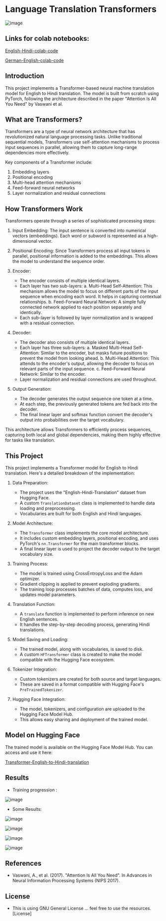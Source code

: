 # Language Translation Transformers

![image](https://github.com/Dharinesh/Transformers-for-language-translation/assets/108059896/e92e7202-b14b-447e-b519-c9de1881222c)

## Links for colab notebooks: 

[English-Hindi-colab-code](https://colab.research.google.com/drive/1o4b9duwyAyEkb9Tr7D-8jx1bO7GwcWn4?usp=sharing)

[German-English-colab-code](https://colab.research.google.com/drive/1F0OnmNPSHXbO6ahIiBh2g_MD2NTFViJk?usp=sharing)

## Introduction

This project implements a Transformer-based neural machine translation model for English to Hindi translation. The model is built from scratch using PyTorch, following the architecture described in the paper "Attention Is All You Need" by Vaswani et al.

## What are Transformers?

Transformers are a type of neural network architecture that has revolutionized natural language processing tasks. Unlike traditional sequential models, Transformers use self-attention mechanisms to process input sequences in parallel, allowing them to capture long-range dependencies more effectively.

Key components of a Transformer include:

1. Embedding layers
2. Positional encoding
3. Multi-head attention mechanisms
4. Feed-forward neural networks
5. Layer normalization and residual connections

## How Transformers Work

Transformers operate through a series of sophisticated processing steps:

1. Input Embedding: The input sentence is converted into numerical vectors (embeddings). Each word or subword is represented as a high-dimensional vector.

2. Positional Encoding: Since Transformers process all input tokens in parallel, positional information is added to the embeddings. This allows the model to understand the sequence order.

3. Encoder:
   - The encoder consists of multiple identical layers.
   - Each layer has two sub-layers:
     a. Multi-Head Self-Attention: This mechanism allows the model to focus on different parts of the input sequence when encoding each word. It helps in capturing contextual relationships.
     b. Feed-Forward Neural Network: A simple fully connected network applied to each position separately and identically.
   - Each sub-layer is followed by layer normalization and is wrapped with a residual connection.

4. Decoder:
   - The decoder also consists of multiple identical layers.
   - Each layer has three sub-layers:
     a. Masked Multi-Head Self-Attention: Similar to the encoder, but masks future positions to prevent the model from looking ahead.
     b. Multi-Head Attention: This attends to the encoder's output, allowing the decoder to focus on relevant parts of the input sequence.
     c. Feed-Forward Neural Network: Similar to the encoder.
   - Layer normalization and residual connections are used throughout.

5. Output Generation:
   - The decoder generates the output sequence one token at a time.
   - At each step, the previously generated tokens are fed back into the decoder.
   - The final linear layer and softmax function convert the decoder's output into probabilities over the target vocabulary.

This architecture allows Transformers to efficiently process sequences, capturing both local and global dependencies, making them highly effective for tasks like translation.

## This Project

This project implements a Transformer model for English to Hindi translation. Here's a detailed breakdown of the implementation:

1. Data Preparation:
   - The project uses the "English-Hindi-Translation" dataset from Hugging Face.
   - A custom `TranslationDataset` class is implemented to handle data loading and preprocessing.
   - Vocabularies are built for both English and Hindi languages.

2. Model Architecture:
   - The `Transformer` class implements the core model architecture.
   - It includes custom embedding layers, positional encoding, and uses PyTorch's `nn.Transformer` for the main transformer blocks.
   - A final linear layer is used to project the decoder output to the target vocabulary size.

3. Training Process:
   - The model is trained using CrossEntropyLoss and the Adam optimizer.
   - Gradient clipping is applied to prevent exploding gradients.
   - The training loop processes batches of data, computes loss, and updates model parameters.

4. Translation Function:
   - A `translate` function is implemented to perform inference on new English sentences.
   - It handles the step-by-step decoding process, generating Hindi translations.

5. Model Saving and Loading:
   - The trained model, along with vocabularies, is saved to disk.
   - A custom `HFTransformer` class is created to make the model compatible with the Hugging Face ecosystem.

6. Tokenizer Integration:
   - Custom tokenizers are created for both source and target languages.
   - These are saved in a format compatible with Hugging Face's `PreTrainedTokenizer`.

7. Hugging Face Integration:
   - The model, tokenizers, and configuration are uploaded to the Hugging Face Model Hub.
   - This allows easy sharing and deployment of the trained model.

## Model on Hugging Face

The trained model is available on the Hugging Face Model Hub. You can access and use it here:

[Transformer-English-to-Hindi-translation](https://huggingface.co/Dharinesh/Transformer-English-to-Hindi-translation)

## Results

- Training progression :

![image](https://github.com/Dharinesh/Transformers-for-language-translation/assets/108059896/f9e4b778-1a27-44db-9a12-91b52a01c4c3)

- Some Results:
  
![image](https://github.com/Dharinesh/Transformers-for-language-translation/assets/108059896/3624e42e-6623-4b65-ab91-f74743f01126)

![image](https://github.com/Dharinesh/Transformers-for-language-translation/assets/108059896/d228c171-65a1-4f0d-a286-8954aca11918)

![image](https://github.com/Dharinesh/Transformers-for-language-translation/assets/108059896/abe35cc2-b0ca-46f8-a7bd-75bd83517007)

![image](https://github.com/Dharinesh/Transformers-for-language-translation/assets/108059896/3bc9e676-fe5e-471d-8f37-a553cbebc2c2)


## References

- Vaswani, A., et al. (2017). "Attention Is All You Need". In Advances in Neural Information Processing Systems (NIPS 2017).

## License

- This is using GNU General License ... feel free to use the resources. [License]
